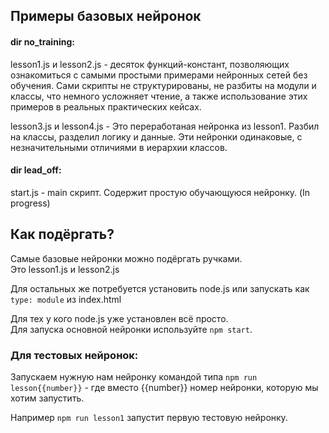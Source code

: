 ## Примеры базовых нейронок

#### dir no_training:

lesson1.js и lesson2.js - десяток функций-констант, 
позволяющих ознакомиться с самыми простыми примерами нейронных сетей без обучения. 
Сами скрипты не структурированы, не разбиты на модули и классы, что немного усложняет чтение, 
а также использование этих примеров в реальных практических кейсах.

lesson3.js и lesson4.js - Это переработаная нейронка из lesson1. 
Разбил на классы, разделил логику и данные.
Эти нейронки одинаковые, с незначительными отличиями в иерархии классов. 

#### dir lead_off:

start.js - main скрипт. Содержит простую обучающуюся нейронку. (In progress)

## Как подёргать?

Самые базовые нейронки можно подёргать ручками. <br>
Это lesson1.js и lesson2.js

Для остальных же потребуется установить node.js или запускать как `type: module` из index.html

Для тех у кого node.js уже установлен всё просто. <br>
Для запуска основной нейронки используйте `npm start`.

### Для тестовых нейронок:

Запускаем нужную нам нейронку командой типа `npm run lesson{{number}}` - 
где вместо {{number}} номер нейронки, которую мы хотим запустить.

Например `npm run lesson1` запустит первую тестовую нейронку.